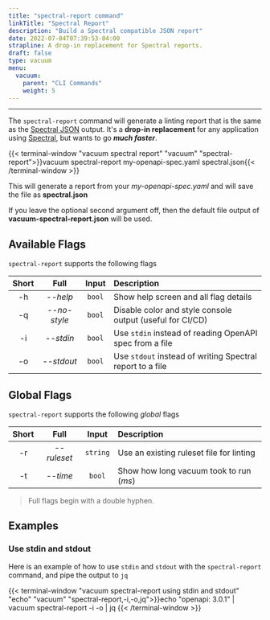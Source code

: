 ```yaml
---
title: "spectral-report command"
linkTitle: "Spectral Report"
description: "Build a Spectral compatible JSON report"
date: 2022-07-04T07:39:53-04:00
strapline: A drop-in replacement for Spectral reports.
draft: false
type: vacuum
menu:
  vacuum:
    parent: "CLI Commands"
    weight: 5
---
```


---

The `spectral-report` command will generate a linting report that is the same as the [Spectral JSON](https://meta.stoplight.io/docs/spectral/ZG9jOjI1MTg1-spectral-cli)
output. It's a **drop-in replacement** for any application using [Spectral](https://stoplight.io/open-source/spectral),
but wants to go **_much faster_**.

{{< terminal-window 
    "vacuum spectral report" 
    "vacuum" 
    "spectral-report">}}vacuum spectral-report my-openapi-spec.yaml spectral.json{{< /terminal-window >}}

This will generate a report from your _my-openapi-spec.yaml_ and will save the file as **spectral.json**

If you leave the optional second argument off, then the default file output of **vacuum-spectral-report.json** will
be used.

## Available Flags

`spectral-report` supports the following flags

| Short |     Full     |  Input  | Description                                                |
|:-----:|:------------:|:-------:|:-----------------------------------------------------------|
|  -h   |   _--help_   | `bool`  | Show help screen and all flag details                      |
|  -q   | _--no-style_ | `bool`  | Disable color and style console output (useful for CI/CD)  |
|  -i   |  _--stdin_   | `bool`  | Use `stdin` instead of reading OpenAPI spec from a file    |
|  -o   |  _--stdout_  | `bool`  | Use `stdout` instead of writing Spectral report to a file  |

## Global Flags

`spectral-report` supports the following _global_ flags

| Short |     Full     |  Input   | Description                              |
|:-----:|:------------:|:--------:|:-----------------------------------------|
|  -r   | _--ruleset_  | `string` | Use an existing ruleset file for linting |
|  -t   |   _--time_   |  `bool`  | Show how long vacuum took to run (_ms_)  |

> Full flags begin with a double hyphen.

## Examples

### Use stdin and stdout

Here is an example of how to use `stdin` and `stdout` with the `spectral-report` command, and pipe
the output to `jq`

{{< terminal-window
"vacuum spectral-report using stdin and stdout"
"echo"
"vacuum"
"spectral-report,-i,-o,jq">}}echo "openapi: 3.0.1" | vacuum spectral-report -i -o | jq {{< /terminal-window >}}
